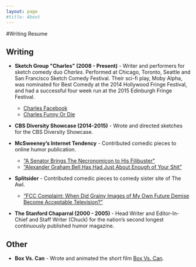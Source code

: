 ```yaml
---
layout: page
#title: About
---
```


#Writing Resume

## Writing

* __Sketch Group "Charles" (2008 - Present)__ - Writer and performers for sketch comedy duo *Charles*. Performed at Chicago, Toronto, Seattle and San Francisco Sketch Comedy Festival. Their sci-fi play, Moby Alpha, was nominated for Best Comedy at the 2014 Hollywood Fringe Festival, and had a successful four week run at the 2015 Edinburgh Fringe Festival. 

  * [Charles Facebook](https://www.facebook.com/CharlesComedy) 
  * [Charles Funny Or Die](http://www.funnyordie.com/charlescomedy)

* __CBS Diversity Showcase (2014-2015)__ - Wrote and directed sketches for the CBS Diversity Showcase.

* __McSweeney’s Internet Tendency__ - Contributed comedic pieces to online humor publication.
  * [“A Senator Brings The Necronomicon to His Filibuster”](http://www.mcsweeneys.net/articles/a-senator-brings-the-necronomicon-to-his-filibuster)
  * [ “Alexander Graham Bell Has Had Just About Enough of Your Shit”](http://www.mcsweeneys.net/articles/alexander-graham-bell-has-had-just-about-enough-of-your-shit)

* __Splitsider__ - Contributed comedic pieces to comedy sister site of The Awl. 
  * [“FCC Complaint: When Did Grainy Images of My Own Future Demise Become Acceptable Television?”](http://splitsider.com/2014/12/fcc-complaint-when-did-grainy-images-of-my-own-future-demise-become-acceptable-television-by-charlie-stockman/)

* __The Stanford Chaparral (2000 - 2005)__ - Head Writer and Editor-In-Chief and Staff Writer (Chuck) for the nation’s second longest continuously published humor magazine.

## Other

* __Box Vs. Can__ - Wrote and animated the short film [Box Vs. Can](http://www.funnyordie.com/videos/d0e292a617/box-vs-can-pilot-hot-wings?_cc=__d___&_ccid=c219d165f0c1293d). 

